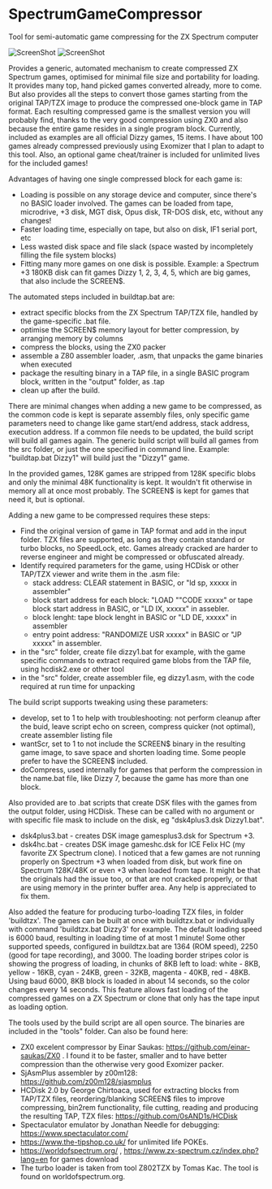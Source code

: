# SpectrumGameCompressor
Tool for semi-automatic game compressing for the ZX Spectrum computer

![ScreenShot](https://raw.githubusercontent.com/0sAND1s/SpectrumGameCompressor/main/SpectrumGameCompressor1.png)
![ScreenShot](https://raw.githubusercontent.com/0sAND1s/SpectrumGameCompressor/main/TurboLoadingTZX.png)

Provides a generic, automated mechanism to create compressed ZX Spectrum games, optimised for minimal file size and portability for loading.
It provides many top, hand picked games converted already, more to come. But also provides all the steps to convert those games starting from the original TAP/TZX image to produce the compressed one-block game in TAP format.
Each resulting compressed game is the smallest version you will probably find, thanks to the very good compression using ZX0 and also because the entire game resides in a single program block.
Currently, included as examples are all official Dizzy games, 15 items. I have about 100 games already compressed previously using Exomizer that I plan to adapt to this tool.
Also, an optional game cheat/trainer is included for unlimited lives for the included games!

Advantages of having one single compressed block for each game is:
- Loading is possible on any storage device and computer, since there's no BASIC loader involved. The games can be loaded from tape, microdrive, +3 disk, MGT disk, Opus disk, TR-DOS disk, etc, without any changes!
- Faster loading time, especially on tape, but also on disk, IF1 serial port, etc
- Less wasted disk space and file slack (space wasted by incompletely filling the file system blocks)
- Fitting many more games on one disk is possible. Example: a Spectrum +3 180KB disk can fit games Dizzy 1, 2, 3, 4, 5, which are big games, that also include the SCREEN$.

The automated steps included in buildtap.bat are:
- extract specific blocks from the ZX Spectrum TAP/TZX file, handled by the game-specific <name>.bat file.
- optimise the SCREEN$ memory layout for better compression, by arranging memory by columns
- compress the blocks, using the ZX0 packer
- assemble a Z80 assembler loader, <name>.asm, that unpacks the game binaries when executed
- package the resulting binary in a TAP file, in a single BASIC program block, written in the "output" folder, as <name>.tap
- clean up after the build.

There are minimal changes when adding a new game to be compressed, as the common code is kept is separate assembly files, only specific game parameters need to change like game start/end address, stack address, execution address.
If a common file needs to be updated, the build script will build all games again.
The generic build script will build all games from the src folder, or just the one specified in command line. Example: "buildtap.bat Dizzy1" will build just the "Dizzy1" game.

In the provided games, 128K games are stripped from 128K specific blobs and only the minimal 48K functionality is kept. It wouldn't fit otherwise in memory all at once most probably.
The SCREEN$ is kept for games that need it, but is optional.

Adding a new game to be compressed requires these steps:
- Find the original version of game in TAP format and add in the input folder. TZX files are supported, as long as they contain standard or turbo blocks, no SpeedLock, etc. Games already cracked are harder to reverse engineer and might be compressed or obfuscated already.
- Identify required parameters for the game, using HCDisk or other TAP/TZX viewer and write them in the .asm file: 
	- stack address: CLEAR statement in BASIC, or "ld sp, xxxxx in assembler"
	- block start address for each block: "LOAD ""CODE xxxxx" or tape block start address in BASIC, or "LD IX, xxxxx" in assebler.
	- block lenght: tape block lenght in BASIC or "LD DE, xxxxx" in assembler
	- entry point address: "RANDOMIZE USR xxxxx" in BASIC or "JP xxxxx" in assembler.
- in the "src" folder, create file dizzy1.bat for example, with the game specific commands to extract required game blobs from the TAP file, using hcdisk2.exe or other tool
- in the "src" folder, create assembler file, eg dizzy1.asm, with the code required at run time for unpacking

The build script supports tweaking using these parameters:
- develop, set to 1 to help with troubleshooting: not perform cleanup after the buid, leave script echo on screen, compress quicker (not optimal), create assembler listing file
- wantScr, set to 1 to not include the SCREEN$ binary in the resulting game image, to save space and shorten loading time. Some people prefer to have the SCREEN$ included.
- doCompress, used internally for games that perform the compression in the name.bat file, like Dizzy 7, because the game has more than one block.

Also provided are to .bat scripts that create DSK files with the games from the output folder, using HCDisk. 
These can be called with no argument or with specific file mask to include on the disk, eg "dsk4plus3.dsk Dizzy1.bat".
- dsk4plus3.bat - creates DSK image gamesplus3.dsk for Spectrum +3.
- dsk4hc.bat - creates DSK image gameshc.dsk for ICE Felix HC (my favorite ZX Spectrum clone).
I noticed that a few games are not running properly on Spectrum +3 when loaded from disk, but work fine on Spectrum 128K/48K or even +3 when loaded from tape. 
It might be that the originals had the issue too, or that are not cracked properly, or that are using memory in the printer buffer area. Any help is appreciated to fix them.

Also added the feature for producing turbo-loading TZX files, in folder 'buildtzx'. The games can be built at once with buildtzx.bat or individually with command 'buildtzx.bat Dizzy3' for example.
The default loading speed is 6000 baud, resulting in loading time of at most 1 minute! Some other supported speeds, configured in buildtzx.bat are 1364 (ROM speed), 2250 (good for tape recording), and 3000. 
The loading border stripes color is showing the progress of loading, in chunks of 8KB left to load: white - 8KB, yellow - 16KB, cyan - 24KB, green - 32KB, magenta - 40KB, red - 48KB.
Using baud 6000, 8KB block is loaded in about 14 seconds, so the color changes every 14 seconds. 
This feature allows fast loading of the compressed games on a ZX Spectrum or clone that only has the tape input as loading option.

The tools used by the build script are all open source. The binaries are included in the "tools" folder. Can also be found here:
- ZX0 excelent compressor by Einar Saukas: https://github.com/einar-saukas/ZX0 . I found it to be faster, smaller and to have better compression than the otherwise very good Exomizer packer.
- SjAsmPlus assembler by z00m128: https://github.com/z00m128/sjasmplus
- HCDisk 2.0 by George Chirtoaca, used for extracting blocks from TAP/TZX files, reordering/blanking SCREEN$ files to improve compressing, bin2rem functionality, file cutting, reading and producing the resulting TAP, TZX files: https://github.com/0sAND1s/HCDisk
- Spectaculator emulator by Jonathan Needle for debugging: https://www.spectaculator.com/
- https://www.the-tipshop.co.uk/ for unlimited life POKEs.
- https://worldofspectrum.org/ , https://www.zx-spectrum.cz/index.php?lang=en for games download
- The turbo loader is taken from tool Z802TZX by Tomas Kac. The tool is found on worldofspectrum.org.